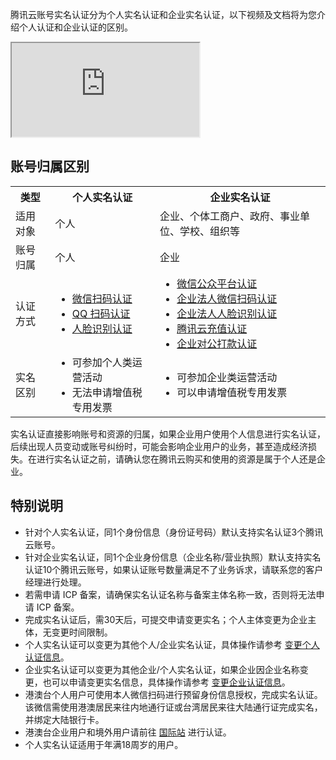 腾讯云账号实名认证分为个人实名认证和企业实名认证，以下视频及文档将为您介绍个人认证和企业认证的区别。

<div class="doc-video-mod"><iframe src="https://cloud.tencent.com/edu/learning/quick-play/3441-60612?source=gw.doc.media&withPoster=1&notip=1"></iframe></div>

## 账号归属区别

<table>
	<tr><th>类型</th><th>个人实名认证</th><th>企业实名认证</th></tr>
	<tr><td>适用对象</td><td>个人</td><td>企业、个体工商户、政府、事业单位、学校、组织等</td></tr>
	<tr><td>账号归属</td><td>个人</td><td>企业</td></tr>
	<tr>
		<td>认证方式</td>
		<td>
			<ul  style="margin: 0;">
				<li><a href="https://cloud.tencent.com/document/product/378/56757">微信扫码认证</a></li>
				<li><a href="https://cloud.tencent.com/document/product/378/56759">QQ 扫码认证</a></li>
				<li><a href="https://cloud.tencent.com/document/product/378/56760">人脸识别认证</a></li>
			</ul>
		</td>
		<td>
			<ul  style="margin: 0;">
				<li><a href="https://cloud.tencent.com/document/product/378/56762">微信公众平台认证</a></li>
				<li><a href="https://cloud.tencent.com/document/product/378/56765">企业法人微信扫码认证</a></li>
				<li><a href="https://cloud.tencent.com/document/product/378/56766">企业法人人脸识别认证</a></li>
				<li><a href="https://cloud.tencent.com/document/product/378/56763">腾讯云充值认证</a></li>
				<li><a href="https://cloud.tencent.com/document/product/378/56764">企业对公打款认证</a></li>
			</ul>
		</td>
	</tr>
	<tr><td>实名区别</td>
		<td>
			<ul  style="margin: 0;">
				<li>可参加个人类运营活动</li>
				<li>无法申请增值税专用发票</li>
			</ul>
		</td>
		<td>
			<ul  style="margin: 0;">
				<li>可参加企业类运营活动</li>
				<li>可以申请增值税专用发票</li>
			</ul>
		</td>
	</tr>
</table>

<dx-alert infotype="alarm" title="">
实名认证直接影响账号和资源的归属，如果企业用户使用个人信息进行实名认证，后续出现人员变动或账号纠纷时，可能会影响企业用户的业务，甚至造成经济损失。在进行实名认证之前，请确认您在腾讯云购买和使用的资源是属于个人还是企业。
</dx-alert>

## 特别说明
- 针对个人实名认证，同1个身份信息（身份证号码）默认支持实名认证3个腾讯云账号。
- 针对企业实名认证，同1个企业身份信息（企业名称/营业执照）默认支持实名认证10个腾讯云账号，如果认证账号数量满足不了业务诉求，请联系您的客户经理进行处理。
- 若需申请 ICP 备案，请确保实名认证名称与备案主体名称一致，否则将无法申请 ICP 备案。
- 完成实名认证后，需30天后，可提交申请变更实名；个人主体变更为企业主体，无变更时间限制。
- 个人实名认证可以变更为其他个人/企业实名认证，具体操作请参考 [变更个人认证信息](https://cloud.tencent.com/document/product/378/34075)。
- 企业实名认证可以变更为其他企业/个人实名认证，如果企业因企业名称变更，也可以申请变更实名信息，具体操作请参考 [变更企业认证信息](https://cloud.tencent.com/document/product/378/43087)。
- 港澳台个人用户可使用本人微信扫码进行预留身份信息授权，完成实名认证。该微信需使用港澳居民来往内地通行证或台湾居民来往大陆通行证完成实名，并绑定大陆银行卡。
- 港澳台企业用户和境外用户请前往 [国际站](https://intl.cloud.tencent.com/) 进行认证。
- 个人实名认证适用于年满18周岁的用户。
